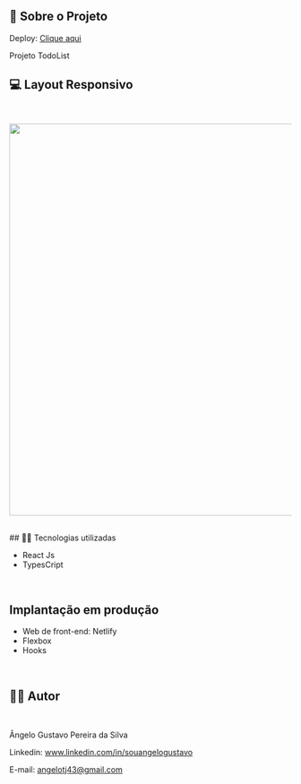 
## 🔗 Sobre o Projeto

Deploy:  [Clique aqui](https://todo-list-hiroto.netlify.app/)

<p>
Projeto TodoList
</p>


## 💻 Layout Responsivo
<br>
<p align='center'>
<img width='700' src='https://uploaddeimagens.com.br/images/004/053/994/full/screencapture-localhost-3000-2022-10-07-17_01_49.png?1665172939'>
</p>

<br>
## 🧑‍💻 Tecnologias utilizadas
<br>

- React Js
- TypesCript

<br>

## Implantação em produção

- Web de front-end: Netlify
- Flexbox
- Hooks
<br>

## 🧑‍💻 Autor
<br>

Ângelo Gustavo Pereira da Silva

Linkedin: www.linkedin.com/in/souangelogustavo

E-mail: angelotj43@gmail.com
